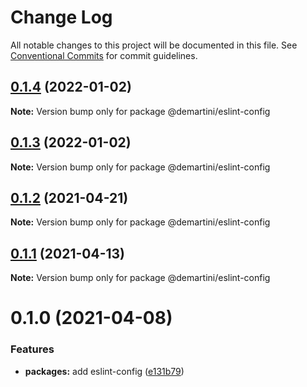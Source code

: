 # Change Log

All notable changes to this project will be documented in this file.
See [Conventional Commits](https://conventionalcommits.org) for commit guidelines.

## [0.1.4](https://github.com/demartini/base-configs/compare/@demartini/eslint-config@0.1.3...@demartini/eslint-config@0.1.4) (2022-01-02)

**Note:** Version bump only for package @demartini/eslint-config





## [0.1.3](https://github.com/demartini/base-configs/compare/@demartini/eslint-config@0.1.2...@demartini/eslint-config@0.1.3) (2022-01-02)

**Note:** Version bump only for package @demartini/eslint-config





## [0.1.2](https://github.com/demartini/base-configs/compare/@demartini/eslint-config@0.1.1...@demartini/eslint-config@0.1.2) (2021-04-21)

**Note:** Version bump only for package @demartini/eslint-config





## [0.1.1](https://github.com/demartini/base-configs/compare/@demartini/eslint-config@0.1.0...@demartini/eslint-config@0.1.1) (2021-04-13)

**Note:** Version bump only for package @demartini/eslint-config





# 0.1.0 (2021-04-08)


### Features

* **packages:** add eslint-config ([e131b79](https://github.com/demartini/base-configs/commit/e131b79a3ef3d23d50ae0aac855280057ec78b81))
